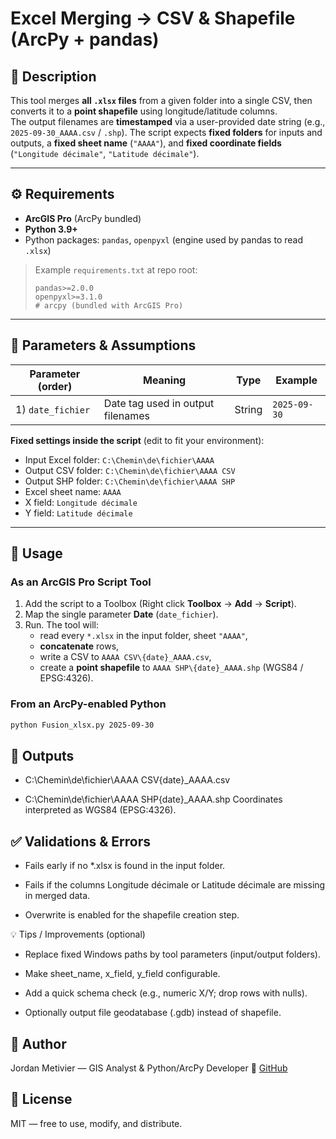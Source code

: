 # Excel Merging → CSV & Shapefile (ArcPy + pandas)

## 📌 Description
This tool merges **all `.xlsx` files** from a given folder into a single CSV, then converts it to a **point shapefile** using longitude/latitude columns.  
The output filenames are **timestamped** via a user-provided date string (e.g., `2025-09-30_AAAA.csv` / `.shp`). The script expects **fixed folders** for inputs and outputs, a **fixed sheet name** (`"AAAA"`), and **fixed coordinate fields** (`"Longitude décimale"`, `"Latitude décimale"`).

---

## ⚙️ Requirements
- **ArcGIS Pro** (ArcPy bundled)  
- **Python 3.9+**  
- Python packages: `pandas`, `openpyxl` (engine used by pandas to read `.xlsx`)  

> Example `requirements.txt` at repo root:
> ```
> pandas>=2.0.0
> openpyxl>=3.1.0
> # arcpy (bundled with ArcGIS Pro)
> ```

---

## 🧰 Parameters & Assumptions

| Parameter (order) | Meaning                             | Type                                        | Example                      |
|-------------------|-------------------------------------|---------------------------------------------|------------------------------|
| 1) `date_fichier` | Date tag used in output filenames   |    String                                    | `2025-09-30`                 |

**Fixed settings inside the script** (edit to fit your environment):  
- Input Excel folder: `C:\Chemin\de\fichier\AAAA`  
- Output CSV folder: `C:\Chemin\de\fichier\AAAA CSV`  
- Output SHP folder: `C:\Chemin\de\fichier\AAAA SHP`  
- Excel sheet name: `AAAA`  
- X field: `Longitude décimale`  
- Y field: `Latitude décimale`

---

## 🚀 Usage

### As an ArcGIS Pro Script Tool
1. Add the script to a Toolbox (Right click **Toolbox** → **Add** → **Script**).  
2. Map the single parameter **Date** (`date_fichier`).  
3. Run. The tool will:
   - read every `*.xlsx` in the input folder, sheet `"AAAA"`,  
   - **concatenate** rows,  
   - write a CSV to `AAAA CSV\{date}_AAAA.csv`,  
   - create a **point shapefile** to `AAAA SHP\{date}_AAAA.shp` (WGS84 / EPSG:4326).

### From an ArcPy-enabled Python
```bash
python Fusion_xlsx.py 2025-09-30
```
## 📂 Outputs

- C:\Chemin\de\fichier\AAAA CSV\{date}_AAAA.csv

- C:\Chemin\de\fichier\AAAA SHP\{date}_AAAA.shp
Coordinates interpreted as WGS84 (EPSG:4326).

## ✅ Validations & Errors

- Fails early if no *.xlsx is found in the input folder.

- Fails if the columns Longitude décimale or Latitude décimale are missing in merged data.

- Overwrite is enabled for the shapefile creation step.

💡 Tips / Improvements (optional)

- Replace fixed Windows paths by tool parameters (input/output folders).

- Make sheet_name, x_field, y_field configurable.

- Add a quick schema check (e.g., numeric X/Y; drop rows with nulls).

- Optionally output file geodatabase (.gdb) instead of shapefile.

## 👤 Author

Jordan Metivier — GIS Analyst & Python/ArcPy Developer
🔗 [GitHub](https://github.com/jmetivier-gis)

## 📜 License

MIT — free to use, modify, and distribute.

